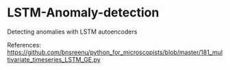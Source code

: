 # LSTM-Anomaly-detection
Detecting anomalies with LSTM autoencoders


References:
https://github.com/bnsreenu/python_for_microscopists/blob/master/181_multivariate_timeseries_LSTM_GE.py
